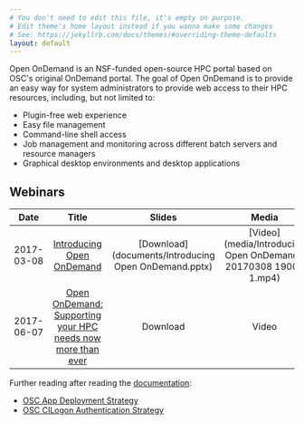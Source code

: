 ```yaml
---
# You don't need to edit this file, it's empty on purpose.
# Edit theme's home layout instead if you wanna make some changes
# See: https://jekyllrb.com/docs/themes/#overriding-theme-defaults
layout: default
---
```


Open OnDemand is an NSF-funded open-source HPC portal based on OSC's original
OnDemand portal.  The goal of Open OnDemand is to provide an easy way for
system administrators to provide web access to their HPC resources, including,
but not limited to:

- Plugin-free web experience
- Easy file management
- Command-line shell access
- Job management and monitoring across different batch servers and resource managers
- Graphical desktop environments and desktop applications

## Webinars

| Date | Title | Slides | Media |
|:----:|:-----:|:------:|:-----:|
| 2017-03-08 | [Introducing Open OnDemand](webinars/2017-03-08) | [Download](documents/Introducing Open OnDemand.pptx) | [Video](media/Introducing Open OnDemand-20170308 1900-1.mp4) |
| 2017-06-07 | [Open OnDemand: Supporting your HPC needs now more than ever](webinars/2017-06-07) | Download | Video |

Further reading after reading the [documentation](https://osc.github.io/ood-documentation):

- [OSC App Deployment Strategy](app-deployment)
- [OSC CILogon Authentication Strategy](cilogon)
